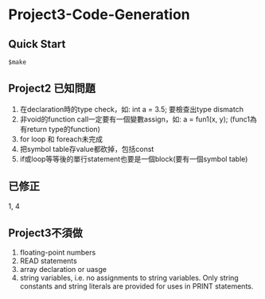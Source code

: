 # Project3-Code-Generation

## Quick Start

    $make

## Project2 已知問題

1.   在declaration時的type check，如: int a = 3.5; 要檢查出type dismatch
2.   非void的function call一定要有一個變數assign，如: a = fun1(x, y); (func1為有return type的function)
3.   for loop 和 foreach未完成
4.   把symbol table存value都砍掉，包括const
5.   if或loop等等後的單行statement也要是一個block(要有一個symbol table)

## 已修正

1, 4

## Project3不須做

1. floating-point numbers
2. READ statements
3. array declaration or uasge
4. string variables, i.e. no assignments to string variables. Only string constants and string literals are provided for uses in PRINT statements.
    
